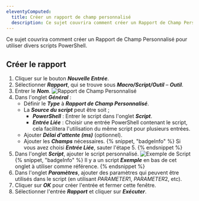 ```yaml
---
eleventyComputed:
  title: Créer un rapport de champ personnalisé
  description: Ce sujet couvrira comment créer un Rapport de Champ Personnalisé pour utiliser divers scripts PowerShell.
---
```

Ce sujet couvrira comment créer un Rapport de Champ Personnalisé pour utiliser divers scripts PowerShell.

## Créer le rapport
1. Cliquer sur le bouton ***Nouvelle Entrée***.
1. Sélectionner ***Rapport***, qui se trouve sous ***Macro/Script/Outil*** – ***Outil***.
1. Entrer le ***Nom***.
![Rapport de Champ Personnalisé](https://cdnweb.devolutions.net/docs/docs_en_kb_KB0138.png)
1. Dans l'onglet ***Général*** :
    * Définir le ***Type*** à ***Rapport de Champ Personnalisé***.
    * La ***Source du script*** peut être soit ;
        * ***PowerShell*** : Entrer le script dans l'onglet ***Script***.
        * ***Entrée Liée*** : Choisir une entrée PowerShell contenant le script, cela facilitera l'utilisation du même script pour plusieurs entrées.
    * Ajouter ***Délai d'attente (ms)*** (optionnel).
    * Ajouter les ***Champs*** nécessaires.
   {% snippet, "badgeInfo" %}
   Si vous avez choisi ***Entrée Liée***, sauter l'étape 5.
   {% endsnippet %}
1. Dans l'onglet ***Script***, ajouter le script personnalisé.
![Exemple de Script](https://cdnweb.devolutions.net/docs/docs_en_kb_KB0139.png)
   {% snippet, "badgeInfo" %}
   Il y a un script ***Exemple*** en bas de cet onglet à utiliser comme référence.
   {% endsnippet %}
1. Dans l'onglet ***Paramètres***, ajouter des paramètres qui peuvent être utilisés dans le script (en utilisant $PARAMETER1$, $PARAMETER2$, etc).
1. Cliquer sur ***OK*** pour créer l'entrée et fermer cette fenêtre.
1. Sélectionner l'entrée ***Rapport*** et cliquer sur ***Exécuter***.
